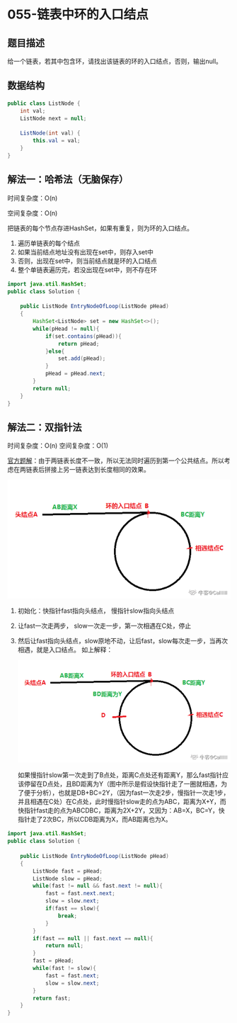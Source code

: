 # 055-链表中环的入口结点

## 题目描述

给一个链表，若其中包含环，请找出该链表的环的入口结点，否则，输出null。

## 数据结构

```java
public class ListNode {
    int val;
    ListNode next = null;

    ListNode(int val) {
        this.val = val;
    }
}
```

## 解法一：哈希法（无脑保存）

时间复杂度：O(n)

空间复杂度：O(n)

把链表的每个节点存进HashSet，如果有重复，则为环的入口结点。

1. 遍历单链表的每个结点
2. 如果当前结点地址没有出现在set中，则存入set中
3. 否则，出现在set中，则当前结点就是环的入口结点
4. 整个单链表遍历完，若没出现在set中，则不存在环

```java
import java.util.HashSet;
public class Solution {

    public ListNode EntryNodeOfLoop(ListNode pHead)
    {
        HashSet<ListNode> set = new HashSet<>();
        while(pHead != null){
            if(set.contains(pHead)){
                return pHead;
            }else{
                set.add(pHead);
            }
            pHead = pHead.next;
        }
        return null;
    }
}
```

## 解法二：双指针法

时间复杂度：O(n)
空间复杂度：O(1)

[官方题解](https://blog.nowcoder.net/n/9d3ffa4b004e43d1aff512141d0d7dac?f=comment)：由于两链表长度不一致，所以无法同时遍历到第一个公共结点。所以考虑在两链表后拼接上另一链表达到长度相同的效果。

![ ](./figure/055-1.png)

1. 初始化：快指针fast指向头结点， 慢指针slow指向头结点

2. 让fast一次走两步， slow一次走一步，第一次相遇在C处，停止

3. 然后让fast指向头结点，slow原地不动，让后fast，slow每次走一步，当再次相遇，就是入口结点。
   如上解释：

   ![ ](./figure/055-2.png)

   如果慢指针slow第一次走到了B点处，距离C点处还有距离Y，那么fast指针应该停留在D点处，且BD距离为Y（图中所示是假设快指针走了一圈就相遇，为了便于分析），也就是DB+BC=2Y，（因为fast一次走2步，慢指针一次走1步，并且相遇在C处）在C点处，此时慢指针slow走的点为ABC，距离为X+Y，而快指针fast走的点为ABCDBC，距离为2X+2Y，又因为：AB=X，BC=Y，快指针走了2次BC，所以CDB距离为X，而AB距离也为X。

```java
import java.util.HashSet;
public class Solution {

    public ListNode EntryNodeOfLoop(ListNode pHead)
    {
        ListNode fast = pHead;
        ListNode slow = pHead;
        while(fast != null && fast.next != null){
            fast = fast.next.next;
            slow = slow.next;
            if(fast == slow){
                break;
            }
        }
        if(fast == null || fast.next == null){
            return null;
        }
        fast = pHead;
        while(fast != slow){
            fast = fast.next;
            slow = slow.next;
        }
        return fast;
    }
}
```

